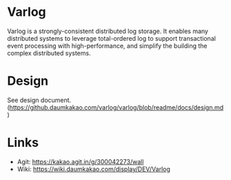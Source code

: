 # Varlog 

Varlog is a strongly-consistent distributed log storage. It enables many 
distributed systems to leverage total-ordered log to support transactional 
event processing with high-performance, and simplify the building the complex 
distributed systems.

# Design

See design document. (https://github.daumkakao.com/varlog/varlog/blob/readme/docs/design.md)

# Links
- Agit: https://kakao.agit.in/g/300042273/wall
- Wiki: https://wiki.daumkakao.com/display/DEV/Varlog

